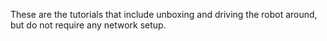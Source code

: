 These are the tutorials that include unboxing and driving the robot around, but do not require any network setup.
